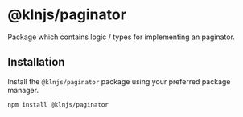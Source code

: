 # @klnjs/paginator

Package which contains logic / types for implementing an paginator.

## Installation

Install the `@klnjs/paginator` package using your preferred package manager.

```bash
npm install @klnjs/paginator
```
